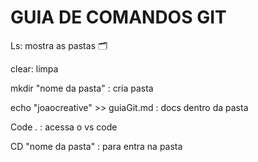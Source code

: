 # GUIA DE COMANDOS GIT

Ls: mostra as pastas 🗂️

clear: limpa

mkdir "nome da pasta" : cria pasta

echo "joaocreative" >> guiaGit.md : docs dentro da pasta

Code . : acessa o vs code

CD "nome da pasta" : para entra na pasta
